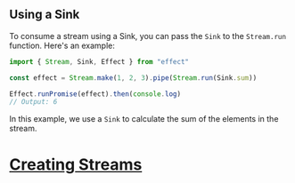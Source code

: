 ## Using a Sink

To consume a stream using a Sink, you can pass the `Sink` to the `Stream.run` function. Here's an example:

```ts twoslash
import { Stream, Sink, Effect } from "effect"

const effect = Stream.make(1, 2, 3).pipe(Stream.run(Sink.sum))

Effect.runPromise(effect).then(console.log)
// Output: 6
```

In this example, we use a `Sink` to calculate the sum of the elements in the stream.

# [Creating Streams](https://effect.website/docs/stream/creating/)
